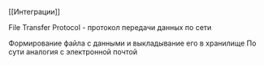 
[[Интеграции]]

File Transfer Protocol - протокол передачи данных по сети

Формирование файла с данными и выкладывание его в хранилище
По сути аналогия с электронной почтой
